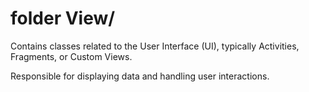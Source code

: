 # folder View/

Contains classes related to the User Interface (UI), typically Activities, Fragments, or Custom Views.

Responsible for displaying data and handling user interactions.
